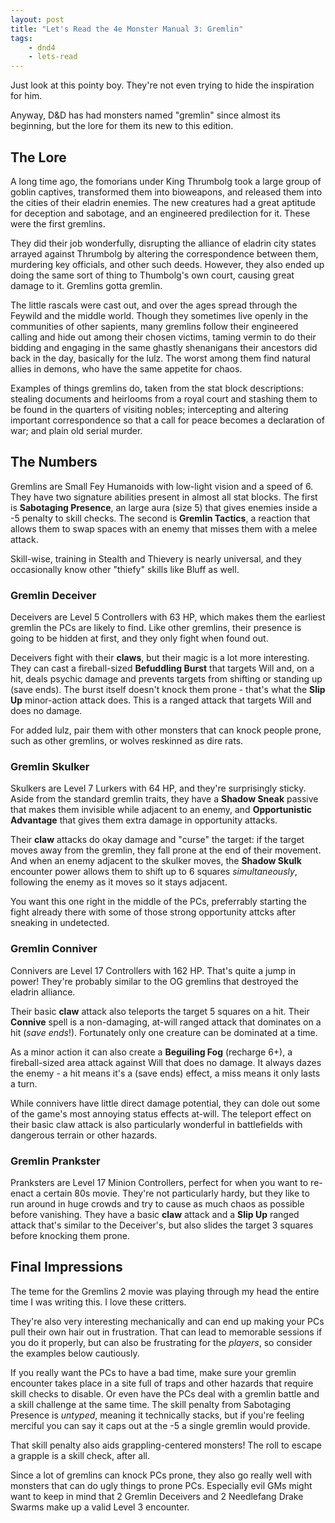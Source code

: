 ```yaml
---
layout: post
title: "Let's Read the 4e Monster Manual 3: Gremlin"
tags:
    - dnd4
    - lets-read
---
```


Just look at this pointy boy. They're not even trying to hide the inspiration
for him.

Anyway, D&D has had monsters named "gremlin" since almost its beginning, but the
lore for them its new to this edition.

## The Lore

A long time ago, the fomorians under King Thrumbolg took a large group of goblin
captives, transformed them into bioweapons, and released them into the cities of
their eladrin enemies. The new creatures had a great aptitude for deception and
sabotage, and an engineered predilection for it. These were the first gremlins.

They did their job wonderfully, disrupting the alliance of eladrin city states
arrayed against Thrumbolg by altering the correspondence between them, murdering
key officials, and other such deeds. However, they also ended up doing the same
sort of thing to Thumbolg's own court, causing great damage to it. Gremlins
gotta gremlin.

The little rascals were cast out, and over the ages spread through the Feywild
and the middle world. Though they sometimes live openly in the communities of
other sapients, many gremlins follow their engineered calling and hide out among
their chosen victims, taming vermin to do their bidding and engaging in the same
ghastly shenanigans their ancestors did back in the day, basically for the
lulz. The worst among them find natural allies in demons, who have the same
appetite for chaos.

Examples of things gremlins do, taken from the stat block descriptions: stealing
documents and heirlooms from a royal court and stashing them to be found in the
quarters of visiting nobles; intercepting and altering important correspondence
so that a call for peace becomes a declaration of war; and plain old serial
murder.

## The Numbers

Gremlins are Small Fey Humanoids with low-light vision and a speed of 6. They
have two signature abilities present in almost all stat blocks. The first is
**Sabotaging Presence**, an large aura (size 5) that gives enemies inside a -5
penalty to skill checks. The second is **Gremlin Tactics**, a reaction that
allows them to swap spaces with an enemy that misses them with a melee attack.

Skill-wise, training in Stealth and Thievery is nearly universal, and they
occasionally know other "thiefy" skills like Bluff as well.

### Gremlin Deceiver

Deceivers are Level 5 Controllers with 63 HP, which makes them the earliest
gremlin the PCs are likely to find. Like other gremlins, their presence is going
to be hidden at first, and they only fight when found out.

Deceivers fight with their **claws**, but their magic is a lot more
interesting. They can cast a fireball-sized **Befuddling Burst** that targets
Will and, on a hit, deals psychic damage and prevents targets from shifting or
standing up (save ends). The burst itself doesn't knock them prone - that's what
the **Slip Up** minor-action attack does. This is a ranged attack that targets
Will and does no damage.

For added lulz, pair them with other monsters that can knock people prone, such
as other gremlins, or wolves reskinned as dire rats.

### Gremlin Skulker

Skulkers are Level 7 Lurkers with 64 HP, and they're surprisingly sticky. Aside
from the standard gremlin traits, they have a **Shadow Sneak** passive that
makes them invisible while adjacent to an enemy, and **Opportunistic Advantage**
that gives them extra damage in opportunity attacks.

Their **claw** attacks do okay damage and "curse" the target: if the target
moves away from the gremlin, they fall prone at the end of their movement. And
when an enemy adjacent to the skulker moves, the **Shadow Skulk** encounter
power allows them to shift up to 6 squares _simultaneously_, following the enemy
as it moves so it stays adjacent.

You want this one right in the middle of the PCs, preferrably starting the fight
already there with some of those strong opportunity attcks after sneaking in
undetected.

### Gremlin Conniver

Connivers are Level 17 Controllers with 162 HP. That's quite a jump in power!
They're probably similar to the OG gremlins that destroyed the eladrin alliance.

Their basic **claw** attack also teleports the target 5 squares on a hit. Their
**Connive** spell is a non-damaging, at-will ranged attack that dominates on a
hit (_save ends_!). Fortunately only one creature can be dominated at a time.

As a minor action it can also create a **Beguiling Fog** (recharge 6+), a
fireball-sized area attack against Will that does no damage. It always dazes the
enemy - a hit means it's a (save ends) effect, a miss means it only lasts a
turn.

While connivers have little direct damage potential, they can dole out some of
the game's most annoying status effects at-will. The teleport effect on their
basic claw attack is also particularly wonderful in battlefields with dangerous
terrain or other hazards.

### Gremlin Prankster

Pranksters are Level 17 Minion Controllers, perfect for when you want to
re-enact a certain 80s movie. They're not particularly hardy, but they like to
run around in huge crowds and try to cause as much chaos as possible before
vanishing. They have a basic **claw** attack and a **Slip Up** ranged attack
that's similar to the Deceiver's, but also slides the target 3 squares before
knocking them prone.

## Final Impressions

The teme for the Gremlins 2 movie was playing through my head the entire time I
was writing this. I love these critters.

They're also very interesting mechanically and can end up making your PCs pull
their own hair out in frustration. That can lead to memorable sessions if you do
it properly, but can also be frustrating for the _players_, so consider the
examples below cautiously.

If you really want the PCs to have a bad time, make sure your gremlin encounter
takes place in a site full of traps and other hazards that require skill checks
to disable. Or even have the PCs deal with a gremlin battle and a skill
challenge at the same time. The skill penalty from Sabotaging Presence is
_untyped_, meaning it technically stacks, but if you're feeling merciful you can
say it caps out at the -5 a single gremlin would provide.

That skill penalty also aids grappling-centered monsters! The roll to escape a
grapple is a skill check, after all.

Since a lot of gremlins can knock PCs prone, they also go really well with
monsters that can do ugly things to prone PCs. Especially evil GMs might want to
keep in mind that 2 Gremlin Deceivers and 2 Needlefang Drake Swarms make up a
valid Level 3 encounter.
